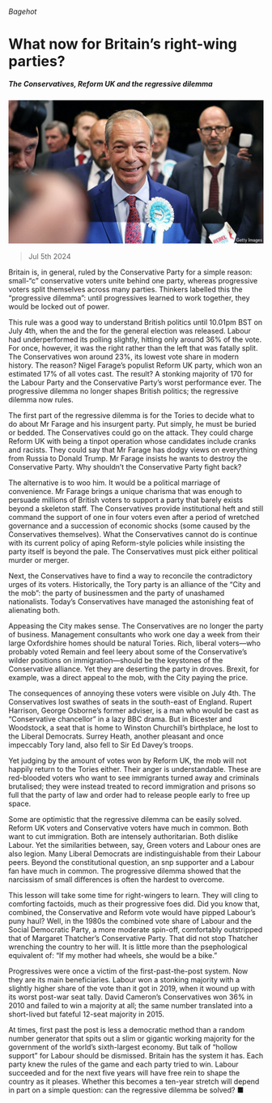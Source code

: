 ###### Bagehot

# What now for Britain’s right-wing parties? 

##### The Conservatives, Reform UK and the regressive dilemma 

![image](images/20240706_BRP526.jpg) 

> Jul 5th 2024 

Britain is, in general, ruled by the Conservative Party for a simple reason: small-“c” conservative voters unite behind one party, whereas progressive voters split themselves across many parties. Thinkers labelled this the “progressive dilemma”: until progressives learned to work together, they would be locked out of power. 

This rule was a good way to understand British politics until 10.01pm BST on July 4th, when the  and the  for the general election was released. Labour had underperformed its polling slightly, hitting only around 36% of the vote. For once, however, it was the right rather than the left that was fatally split. The Conservatives won around 23%, its lowest vote share in modern history. The reason? Nigel Farage’s populist Reform UK party, which won an estimated 17% of all votes cast. The result? A stonking majority of 170 for the Labour Party and the Conservative Party’s worst performance ever. The progressive dilemma no longer shapes British politics; the regressive dilemma now rules.


The first part of the regressive dilemma is for the Tories to decide what to do about Mr Farage and his insurgent party. Put simply, he must be buried or bedded. The Conservatives could go on the attack. They could charge Reform UK with being a tinpot operation whose candidates include cranks and racists. They could say that Mr Farage has dodgy views on everything from Russia to Donald Trump. Mr Farage insists he wants to destroy the Conservative Party. Why shouldn’t the Conservative Party fight back? 

The alternative is to woo him. It would be a political marriage of convenience. Mr Farage brings a unique charisma that was enough to persuade millions of British voters to support a party that barely exists beyond a skeleton staff. The Conservatives provide institutional heft and still command the support of one in four voters even after a period of wretched governance and a succession of economic shocks (some caused by the Conservatives themselves). What the Conservatives cannot do is continue with its current policy of aping Reform-style policies while insisting the party itself is beyond the pale. The Conservatives must pick either political murder or merger. 

Next, the Conservatives have to find a way to reconcile the contradictory urges of its voters. Historically, the Tory party is an alliance of the “City and the mob”: the party of businessmen and the party of unashamed nationalists. Today’s Conservatives have managed the astonishing feat of alienating both. 

Appeasing the City makes sense. The Conservatives are no longer the party of business. Management consultants who work one day a week from their large Oxfordshire homes should be natural Tories. Rich, liberal voters—who probably voted Remain and feel leery about some of the Conservative’s wilder positions on immigration—should be the keystones of the Conservative alliance. Yet they are deserting the party in droves. Brexit, for example, was a direct appeal to the mob, with the City paying the price. 

The consequences of annoying these voters were visible on July 4th. The Conservatives lost swathes of seats in the south-east of England. Rupert Harrison, George Osborne’s former adviser, is a man who would be cast as “Conservative chancellor” in a lazy BBC drama. But in Bicester and Woodstock, a seat that is home to Winston Churchill’s birthplace, he lost to the Liberal Democrats. Surrey Heath, another pleasant and once impeccably Tory land, also fell to Sir Ed Davey’s troops. 

Yet judging by the amount of votes won by Reform UK, the mob will not happily return to the Tories either. Their anger is understandable. These are red-blooded voters who want to see immigrants turned away and criminals brutalised; they were instead treated to record immigration and prisons so full that the party of law and order had to release people early to free up space. 

Some are optimistic that the regressive dilemma can be easily solved. Reform UK voters and Conservative voters have much in common. Both want to cut immigration. Both are intensely authoritarian. Both dislike Labour. Yet the similarities between, say, Green voters and Labour ones are also legion. Many Liberal Democrats are indistinguishable from their Labour peers. Beyond the constitutional question, an snp supporter and a Labour fan have much in common. The progressive dilemma showed that the narcissism of small differences is often the hardest to overcome. 

This lesson will take some time for right-wingers to learn. They will cling to comforting factoids, much as their progressive foes did. Did you know that, combined, the Conservative and Reform vote would have pipped Labour’s puny haul? Well, in the 1980s the combined vote share of Labour and the Social Democratic Party, a more moderate spin-off, comfortably outstripped that of Margaret Thatcher’s Conservative Party. That did not stop Thatcher wrenching the country to her will. It is little more than the psephological equivalent of: “If my mother had wheels, she would be a bike.”

Progressives were once a victim of the first-past-the-post system. Now they are its main beneficiaries. Labour won a stonking majority with a slightly higher share of the vote than it got in 2019, when it wound up with its worst post-war seat tally. David Cameron’s Conservatives won 36% in 2010 and failed to win a majority at all; the same number translated into a short-lived but fateful 12-seat majority in 2015. 

At times, first past the post is less a democratic method than a random number generator that spits out a slim or gigantic working majority for the government of the world’s sixth-largest economy. But talk of “hollow support” for Labour should be dismissed. Britain has the system it has. Each party knew the rules of the game and each party tried to win. Labour succeeded and for the next five years will have free rein to shape the country as it pleases. Whether this becomes a ten-year stretch will depend in part on a simple question: can the regressive dilemma be solved? ■


